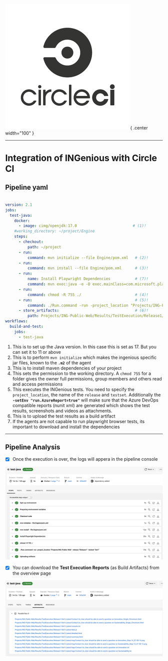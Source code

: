 ![Circle CI](../img/cicd/circleci.png){ .center width="100" }

-----

# Integration of INGenious with Circle CI

## **Pipeline yaml**

```{.yaml .copy}

version: 2.1
jobs:
  test-java:
    docker:
      - image: cimg/openjdk:17.0                         # (1)!
    #working_directory: ~/project/Engine
    steps:
      - checkout:
          path: ~/project
      - run:                                              
          command: mvn initialize --file Engine/pom.xml   # (2)!
      - run:
          command: mvn install --file Engine/pom.xml      # (3)!
      - run:
          name: Install Playwright Dependencies           # (7)!
          command: mvn exec:java -e -D exec.mainClass=com.microsoft.playwright.CLI -D exec.args="install-deps"  --file Engine/pom.xml  
      - run:    
          command: chmod -R 755 ./                        # (4)!
      - run:                                              # (5)!
          command: ./Run.command -run -project_location "Projects/ING-Public-Web" -release "Release1" -testset "Set1" 
      - store_artifacts:                                  # (6)!
          path: Projects/ING-Public-Web/Results/TestExecution/Release1/Set1/Latest/
workflows:
  build-and-test:
    jobs:
      - test-java
```
 
 1. This is to set up the Java version. In this case this is set as 17. But you can set it to 11 or above 
 2. This is to perform `mvn initialize` which makes the ingenious specific jar files, known to the **`.m2`** of the agent
 3. This is to install maven dependencies of your project
 4. This sets the permission to the working directory. A `chmod 755` for a folder gives the owner full permissions, group members and others read and access permissions
 5. This executes the INGenious tests. You need to specify the `project_location`, the name of the `release` and `testset`. Additionally the **`-setEnv "run.AzureReport=true"`** will make sure that the Azure DevOps compatible reports (nunit xml) are generated which shows the test results, screenshots and videos as attachments.
 6. This is to upload the test results as a build artifact
 7. If the agents are not capable to run playwright browser tests, its important to download and install the dependencies

----

## **Pipeline Analysis**

 * [x] Once the execution is over, the logs will appera in the pipeline console

  ![report](../img/cicd/circleci1.png "Report")

 * [x] You can download the **Test Execution Reports** (as Build Artifacts) from the overview page

  ![report](../img/cicd/circleci2.png "Report") 